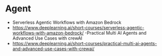 # Agent
- Serverless Agentic Workflows with Amazon Bedrock
- https://www.deeplearning.ai/short-courses/serverless-agentic-workflows-with-amazon-bedrock/
-Practical Multi AI Agents and Advanced Use Cases with crewAI
- https://www.deeplearning.ai/short-courses/practical-multi-ai-agents-and-advanced-use-cases-with-crewai/
